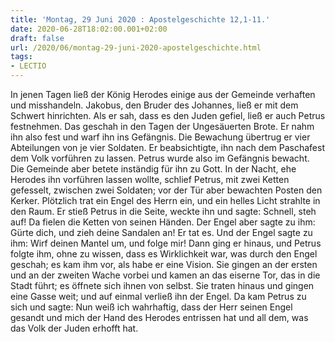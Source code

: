 ```yaml
---
title: 'Montag, 29 Juni 2020 : Apostelgeschichte 12,1-11.'
date: 2020-06-28T18:02:00.001+02:00
draft: false
url: /2020/06/montag-29-juni-2020-apostelgeschichte.html
tags: 
- LECTIO
---
```


In jenen Tagen ließ der König Herodes einige aus der Gemeinde verhaften und misshandeln. Jakobus, den Bruder des Johannes, ließ er mit dem Schwert hinrichten. Als er sah, dass es den Juden gefiel, ließ er auch Petrus festnehmen. Das geschah in den Tagen der Ungesäuerten Brote. Er nahm ihn also fest und warf ihn ins Gefängnis. Die Bewachung übertrug er vier Abteilungen von je vier Soldaten. Er beabsichtigte, ihn nach dem Paschafest dem Volk vorführen zu lassen. Petrus wurde also im Gefängnis bewacht. Die Gemeinde aber betete inständig für ihn zu Gott. In der Nacht, ehe Herodes ihn vorführen lassen wollte, schlief Petrus, mit zwei Ketten gefesselt, zwischen zwei Soldaten; vor der Tür aber bewachten Posten den Kerker. Plötzlich trat ein Engel des Herrn ein, und ein helles Licht strahlte in den Raum. Er stieß Petrus in die Seite, weckte ihn und sagte: Schnell, steh auf! Da fielen die Ketten von seinen Händen. Der Engel aber sagte zu ihm: Gürte dich, und zieh deine Sandalen an! Er tat es. Und der Engel sagte zu ihm: Wirf deinen Mantel um, und folge mir! Dann ging er hinaus, und Petrus folgte ihm, ohne zu wissen, dass es Wirklichkeit war, was durch den Engel geschah; es kam ihm vor, als habe er eine Vision. Sie gingen an der ersten und an der zweiten Wache vorbei und kamen an das eiserne Tor, das in die Stadt führt; es öffnete sich ihnen von selbst. Sie traten hinaus und gingen eine Gasse weit; und auf einmal verließ ihn der Engel. Da kam Petrus zu sich und sagte: Nun weiß ich wahrhaftig, dass der Herr seinen Engel gesandt und mich der Hand des Herodes entrissen hat und all dem, was das Volk der Juden erhofft hat.